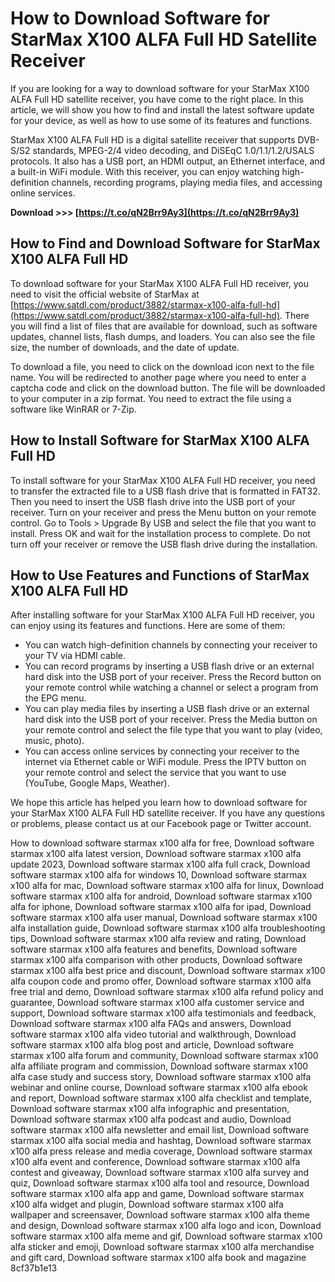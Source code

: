# How to Download Software for StarMax X100 ALFA Full HD Satellite Receiver
 
If you are looking for a way to download software for your StarMax X100 ALFA Full HD satellite receiver, you have come to the right place. In this article, we will show you how to find and install the latest software update for your device, as well as how to use some of its features and functions.
 
StarMax X100 ALFA Full HD is a digital satellite receiver that supports DVB-S/S2 standards, MPEG-2/4 video decoding, and DiSEqC 1.0/1.1/1.2/USALS protocols. It also has a USB port, an HDMI output, an Ethernet interface, and a built-in WiFi module. With this receiver, you can enjoy watching high-definition channels, recording programs, playing media files, and accessing online services.
 
**Download >>> [https://t.co/qN2Brr9Ay3](https://t.co/qN2Brr9Ay3)**


 
## How to Find and Download Software for StarMax X100 ALFA Full HD
 
To download software for your StarMax X100 ALFA Full HD receiver, you need to visit the official website of StarMax at [https://www.satdl.com/product/3882/starmax-x100-alfa-full-hd](https://www.satdl.com/product/3882/starmax-x100-alfa-full-hd). There you will find a list of files that are available for download, such as software updates, channel lists, flash dumps, and loaders. You can also see the file size, the number of downloads, and the date of update.
 
To download a file, you need to click on the download icon next to the file name. You will be redirected to another page where you need to enter a captcha code and click on the download button. The file will be downloaded to your computer in a zip format. You need to extract the file using a software like WinRAR or 7-Zip.
 
## How to Install Software for StarMax X100 ALFA Full HD
 
To install software for your StarMax X100 ALFA Full HD receiver, you need to transfer the extracted file to a USB flash drive that is formatted in FAT32. Then you need to insert the USB flash drive into the USB port of your receiver. Turn on your receiver and press the Menu button on your remote control. Go to Tools > Upgrade By USB and select the file that you want to install. Press OK and wait for the installation process to complete. Do not turn off your receiver or remove the USB flash drive during the installation.
 
## How to Use Features and Functions of StarMax X100 ALFA Full HD
 
After installing software for your StarMax X100 ALFA Full HD receiver, you can enjoy using its features and functions. Here are some of them:
 
- You can watch high-definition channels by connecting your receiver to your TV via HDMI cable.
- You can record programs by inserting a USB flash drive or an external hard disk into the USB port of your receiver. Press the Record button on your remote control while watching a channel or select a program from the EPG menu.
- You can play media files by inserting a USB flash drive or an external hard disk into the USB port of your receiver. Press the Media button on your remote control and select the file type that you want to play (video, music, photo).
- You can access online services by connecting your receiver to the internet via Ethernet cable or WiFi module. Press the IPTV button on your remote control and select the service that you want to use (YouTube, Google Maps, Weather).

We hope this article has helped you learn how to download software for your StarMax X100 ALFA Full HD satellite receiver. If you have any questions or problems, please contact us at our Facebook page or Twitter account.
 
How to download software starmax x100 alfa for free,  Download software starmax x100 alfa latest version,  Download software starmax x100 alfa update 2023,  Download software starmax x100 alfa full crack,  Download software starmax x100 alfa for windows 10,  Download software starmax x100 alfa for mac,  Download software starmax x100 alfa for linux,  Download software starmax x100 alfa for android,  Download software starmax x100 alfa for iphone,  Download software starmax x100 alfa for ipad,  Download software starmax x100 alfa user manual,  Download software starmax x100 alfa installation guide,  Download software starmax x100 alfa troubleshooting tips,  Download software starmax x100 alfa review and rating,  Download software starmax x100 alfa features and benefits,  Download software starmax x100 alfa comparison with other products,  Download software starmax x100 alfa best price and discount,  Download software starmax x100 alfa coupon code and promo offer,  Download software starmax x100 alfa free trial and demo,  Download software starmax x100 alfa refund policy and guarantee,  Download software starmax x100 alfa customer service and support,  Download software starmax x100 alfa testimonials and feedback,  Download software starmax x100 alfa FAQs and answers,  Download software starmax x100 alfa video tutorial and walkthrough,  Download software starmax x100 alfa blog post and article,  Download software starmax x100 alfa forum and community,  Download software starmax x100 alfa affiliate program and commission,  Download software starmax x100 alfa case study and success story,  Download software starmax x100 alfa webinar and online course,  Download software starmax x100 alfa ebook and report,  Download software starmax x100 alfa checklist and template,  Download software starmax x100 alfa infographic and presentation,  Download software starmax x100 alfa podcast and audio,  Download software starmax x100 alfa newsletter and email list,  Download software starmax x100 alfa social media and hashtag,  Download software starmax x100 alfa press release and media coverage,  Download software starmax x100 alfa event and conference,  Download software starmax x100 alfa contest and giveaway,  Download software starmax x100 alfa survey and quiz,  Download software starmax x100 alfa tool and resource,  Download software starmax x100 alfa app and game,  Download software starmax x100 alfa widget and plugin,  Download software starmax x100 alfa wallpaper and screensaver,  Download software starmax x100 alfa theme and design,  Download software starmax x100 alfa logo and icon,  Download software starmax x100 alfa meme and gif,  Download software starmax x100 alfa sticker and emoji,  Download software starmax x100 alfa merchandise and gift card,  Download software starmax x100 alfa book and magazine
 8cf37b1e13
 
